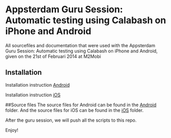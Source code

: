 Appsterdam Guru Session: Automatic testing using Calabash on iPhone and Android
=======================

All sourcefiles and documentation that were used with the Appsterdam Guru Session: Automatic testing using Calabash on iPhone and Android, given on the 21st of Februari 2014 at M2Mobi


## Installation
Installation instruction [Android](calabash_android_install.md)

Installation instruction [iOS](calabash_ios_installation.md)

##Source files
The source files for Android can be found in the [Android](android_test_project) folder. And the source files for iOS can be found in the [iOS](ios_test_project) folder.

After the guru session, we will push all the scripts to this repo.

Enjoy!
